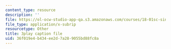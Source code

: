 ```yaml
---
content_type: resource
description: ''
file: https://ol-ocw-studio-app-qa.s3.amazonaws.com/courses/18-01sc-single-variable-calculus-fall-2010/36f019e4b434ee2d7a289055bd88fc8a_MK_0QHbUnIA.srt
file_type: application/x-subrip
resourcetype: Other
title: 3play caption file
uid: 36f019e4-b434-ee2d-7a28-9055bd88fc8a
---
```

